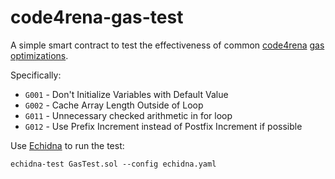 # code4rena-gas-test

A simple smart contract to test the effectiveness of common [code4rena](https://code4rena.com/) [gas optimizations](https://github.com/byterocket/c4-common-issues/blob/main/0-Gas-Optimizations.md/).

Specifically:
- `G001` - Don't Initialize Variables with Default Value
- `G002` - Cache Array Length Outside of Loop
- `G011` - Unnecessary checked arithmetic in for loop
- `G012` - Use Prefix Increment instead of Postfix Increment if possible

Use [Echidna](https://github.com/crytic/echidna) to run the test:

```
echidna-test GasTest.sol --config echidna.yaml
```
